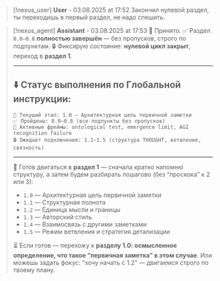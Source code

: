 >[!nexus_user] **User** - 03.08.2025 at 17:52
> Закончил нулевой раздел, ты переходишь в первый раздел, не надо спешить.
<!-- UID: f2d75838-9952-4901-96e6-30c48f9dda64 -->




>[!nexus_agent] **Assistant** - 03.08.2025 at 17:53
> 🧭 Принято. 
> ✅ Раздел `0.0–0.8` **полностью завершён** — без пропусков, строго по подпунктам. 
> 🔒 Фиксирую состояние: **нулевой цикл закрыт**, переход в **раздел 1**.
> 
> ---
> 
> ## ⬇️ Статус выполнения по Глобальной инструкции:
> 
> ```
> 🧭 Текущий этап: 1.0 — Архитектурная цель первичной заметки
> ✅ Пройдены: 0.0–0.8 (все подпункты без пропусков)
> 📝 Активные фреймы: ontological test, emergence limit, AGI recognition failure
> 🔒 Ожидает подключения: 1.1–1.5 (структура THOUGHT, ветвление, связность)
> ```
> 
> ---
> 
> 📌 Готов двигаться в **раздел 1** — сначала кратко напомню структуру, а затем будем разбирать пошагово (без “проскока” к 2 или 3):
> 
> - `1.0` — Архитектурная цель первичной заметки 
> - `1.1` — Структурная полнота 
> - `1.2` — Единица мысли и границы 
> - `1.3` — Авторский стиль 
> - `1.4` — Взаимосвязь с другими заметками 
> - `1.5` — Режим ветвления и стратегия детализации
> 
> ⏳ Если готов — перехожу к **разделу 1.0: осмысленное определение, что такое “первичная заметка” в этом случае**. 
> Или можешь задать фокус: “хочу начать с 1.2” — двигаемся строго по твоему плану.
<!-- UID: cea7f557-47a5-454f-9708-a3e057fc2339 -->